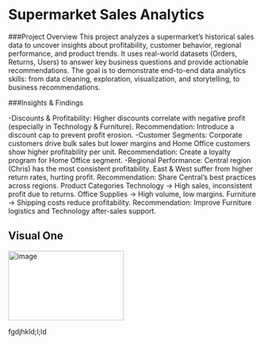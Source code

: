 # Supermarket Sales Analytics
 
###Project Overview
This project analyzes a supermarket’s historical sales data to uncover insights about profitability, customer behavior, regional performance, and product trends. It uses real-world datasets (Orders, Returns, Users) to answer key business questions and provide actionable recommendations.
The goal is to demonstrate end-to-end data analytics skills: from data cleaning, exploration, visualization, and storytelling, to business recommendations.

###Insights & Findings

-Discounts & Profitability: Higher discounts correlate with negative profit (especially in Technology & Furniture).
Recommendation: Introduce a discount cap to prevent profit erosion.
-Customer Segments: Corporate customers drive bulk sales but lower margins and Home Office customers show higher profitability per unit.
Recommendation: Create a loyalty program for Home Office segment.
-Regional Performance: Central region (Chris) has the most consistent profitability.
East & West suffer from higher return rates, hurting profit.
Recommendation: Share Central’s best practices across regions.
Product Categories
Technology → High sales, inconsistent profit due to returns.
Office Supplies → High volume, low margins.
Furniture → Shipping costs reduce profitability.
Recommendation: Improve Furniture logistics and Technology after-sales support.

<h2>Visual One</h2>
<img width="233" height="140" alt="image" src="https://github.com/user-attachments/assets/4b8650e6-caa7-448e-a3ad-706eb018522f" />
<p>fgdjhkld;l;ld
